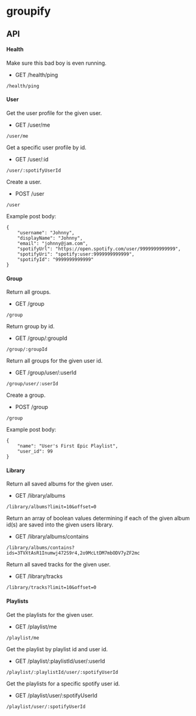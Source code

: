 # groupify

## API

#### Health

Make sure this bad boy is even running.
* GET   /health/ping
```
/health/ping
```

#### User

Get the user profile for the given user.
* GET   /user/me
```
/user/me
```

Get a specific user profile by id.
* GET   /user/:id
```
/user/:spotifyUserId
```

Create a user.
* POST  /user
```
/user
```
Example post body:
```
{
    "username": "Johnny",
    "displayName": "Johnny",
    "email": "johnny@jam.com",
    "spotifyUrl": "https://open.spotify.com/user/9999999999999",
    "spotifyUri": "spotify:user:9999999999999",
    "spotifyId": "9999999999999"
}
```

#### Group

Return all groups.
* GET   /group
```
/group
```

Return group by id.
* GET   /group/:groupId
```
/group/:groupId
```

Return all groups for the given user id.
* GET   /group/user/:userId
```
/group/user/:userId
```

Create a group.
* POST  /group
```
/group
```
Example post body:
```
{
    "name": "User's First Epic Playlist",
    "user_id": 99
}
```

#### Library

Return all saved albums for the given user.
* GET   /library/albums
```
/library/albums?limit=10&offset=0
```

Return an array of boolean values determining if each of the given album id(s) are saved into the given users library. 
* GET   /library/albums/contains
```
/library/albums/contains?ids=3TVXtAsR1Inumwj472S9r4,2o9McLtDM7mbODV7yZF2mc
```

Return all saved tracks for the given user.
* GET   /library/tracks
```
/library/tracks?limit=10&offset=0
```

#### Playlists

Get the playlists for the given user.
* GET   /playlist/me
```
/playlist/me
```

Get the playlist by playlist id and user id.
* GET   /playlist/:playlistId/user/:userId
```
/playlist/:playlistId/user/:spotifyUserId
```

Get the playlists for a specific spotify user id.
* GET   /playlist/user/:spotifyUserId
```
/playlist/user/:spotifyUserId
```

